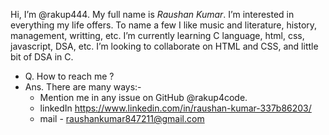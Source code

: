 Hi, I’m @rakup444.
My full name is *Raushan Kumar*.
 I’m interested in everything my life offers. To name a few I like music and literature, history, management, writting, etc.
 I’m currently learning C language, html, css, javascript, DSA, etc.
 I’m looking to collaborate on HTML and CSS, and little bit of DSA in C.
- Q. How to reach me ?
- Ans. There are many ways:-
  - Mention me in any issue on GitHub @rakup4code.
  - linkedIn https://www.linkedin.com/in/raushan-kumar-337b86203/
  - mail - raushankumar847211@gmail.com


<!---
rakup444/rakup444 is a ✨ special ✨ repository because its `README.md` (this file) appears on your GitHub profile.
You can click the Preview link to take a look at your changes.
--->
